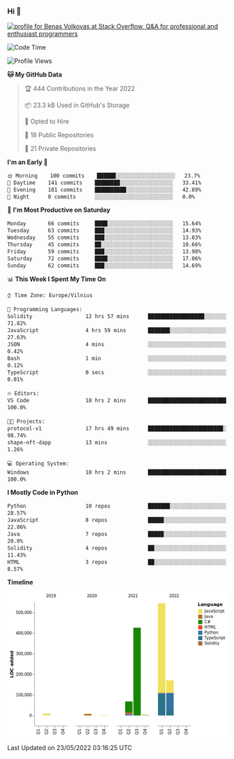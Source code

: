 ### Hi 👋
<a href="https://stackoverflow.com/users/14954249/benas-volkovas"><img src="https://stackoverflow.com/users/flair/14954249.png?theme=dark" width="208" height="58" alt="profile for Benas Volkovas at Stack Overflow, Q&amp;A for professional and enthusiast programmers" title="profile for Benas Volkovas at Stack Overflow, Q&amp;A for professional and enthusiast programmers"></a>

<!--START_SECTION:waka-->
![Code Time](http://img.shields.io/badge/Code%20Time-706%20hrs%2013%20mins-blue)

![Profile Views](http://img.shields.io/badge/Profile%20Views-0-blue)

**🐱 My GitHub Data** 

> 🏆 444 Contributions in the Year 2022
 > 
> 📦 23.3 kB Used in GitHub's Storage 
 > 
> 💼 Opted to Hire
 > 
> 📜 18 Public Repositories 
 > 
> 🔑 21 Private Repositories  
 > 
**I'm an Early 🐤** 

```text
🌞 Morning    100 commits    ██████░░░░░░░░░░░░░░░░░░░   23.7% 
🌆 Daytime    141 commits    ████████░░░░░░░░░░░░░░░░░   33.41% 
🌃 Evening    181 commits    ██████████░░░░░░░░░░░░░░░   42.89% 
🌙 Night      0 commits      ░░░░░░░░░░░░░░░░░░░░░░░░░   0.0%

```
📅 **I'm Most Productive on Saturday** 

```text
Monday       66 commits     ████░░░░░░░░░░░░░░░░░░░░░   15.64% 
Tuesday      63 commits     ███░░░░░░░░░░░░░░░░░░░░░░   14.93% 
Wednesday    55 commits     ███░░░░░░░░░░░░░░░░░░░░░░   13.03% 
Thursday     45 commits     ██░░░░░░░░░░░░░░░░░░░░░░░   10.66% 
Friday       59 commits     ███░░░░░░░░░░░░░░░░░░░░░░   13.98% 
Saturday     72 commits     ████░░░░░░░░░░░░░░░░░░░░░   17.06% 
Sunday       62 commits     ███░░░░░░░░░░░░░░░░░░░░░░   14.69%

```


📊 **This Week I Spent My Time On** 

```text
⌚︎ Time Zone: Europe/Vilnius

💬 Programming Languages: 
Solidity                 12 hrs 57 mins      ██████████████████░░░░░░░   71.82% 
JavaScript               4 hrs 59 mins       ███████░░░░░░░░░░░░░░░░░░   27.63% 
JSON                     4 mins              ░░░░░░░░░░░░░░░░░░░░░░░░░   0.42% 
Bash                     1 min               ░░░░░░░░░░░░░░░░░░░░░░░░░   0.12% 
TypeScript               0 secs              ░░░░░░░░░░░░░░░░░░░░░░░░░   0.01%

🔥 Editors: 
VS Code                  18 hrs 2 mins       █████████████████████████   100.0%

🐱‍💻 Projects: 
protocol-v1              17 hrs 49 mins      ████████████████████████░   98.74% 
shape-nft-dapp           13 mins             ░░░░░░░░░░░░░░░░░░░░░░░░░   1.26%

💻 Operating System: 
Windows                  18 hrs 2 mins       █████████████████████████   100.0%

```

**I Mostly Code in Python** 

```text
Python                   10 repos            ███████░░░░░░░░░░░░░░░░░░   28.57% 
JavaScript               8 repos             █████░░░░░░░░░░░░░░░░░░░░   22.86% 
Java                     7 repos             █████░░░░░░░░░░░░░░░░░░░░   20.0% 
Solidity                 4 repos             ██░░░░░░░░░░░░░░░░░░░░░░░   11.43% 
HTML                     3 repos             ██░░░░░░░░░░░░░░░░░░░░░░░   8.57%

```


**Timeline**

![Chart not found](https://raw.githubusercontent.com/BenasVolkovas/BenasVolkovas/main/charts/bar_graph.png) 


 Last Updated on 23/05/2022 03:16:25 UTC
<!--END_SECTION:waka-->
